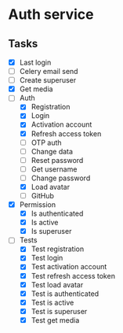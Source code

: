 # Auth service

## Tasks

- [x] Last login
- [ ] Celery email send
- [ ] Create superuser
- [x] Get media
- [ ] Auth
  - [x] Registration
  - [x] Login
  - [x] Activation account
  - [x] Refresh access token
  - [ ] OTP auth
  - [ ] Change data
  - [ ] Reset password
  - [ ] Get username
  - [ ] Change password
  - [x] Load avatar
  - [ ] GitHub
- [x] Permission
  - [x] Is authenticated
  - [x] Is active
  - [x] Is superuser
- [ ] Tests
  - [x] Test registration
  - [x] Test login
  - [x] Test activation account
  - [x] Test refresh access token
  - [x] Test load avatar
  - [x] Test is authenticated
  - [x] Test is active
  - [x] Test is superuser
  - [x] Test get media
